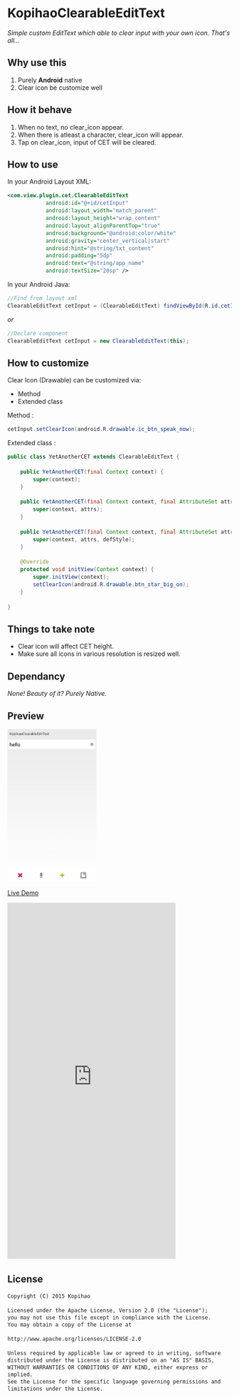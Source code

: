 # KopihaoClearableEditText

_Simple custom EditText which able to clear input with your own icon.
That's all..._

## Why use this
1. Purely **Android** native
2. Clear icon be customize well


## How it behave
1. When no text, no clear_icon appear.
2. When there is atleast a character, clear_icon will appear.
3. Tap on clear_icon, input of CET will be cleared.


## How to use

In your Android Layout XML:
``` xml
<com.view.plugin.cet.ClearableEditText
            android:id="@+id/cetInput"
            android:layout_width="match_parent"
            android:layout_height="wrap_content"
            android:layout_alignParentTop="true"
            android:background="@android:color/white"
            android:gravity="center_vertical|start"
            android:hint="@string/txt_content"
            android:padding="5dp"
            android:text="@string/app_name"
            android:textSize="20sp" />
```

In your Android Java:
```java
//Find from layout xml
ClearableEditText cetInput = (ClearableEditText) findViewById(R.id.cetInput);

```
_or_

 ```java
//Declare component
ClearableEditText cetInput = new ClearableEditText(this);
```

## How to customize

Clear Icon (Drawable) can be customized via:

* Method
* Extended class

Method :
```java
cetInput.setClearIcon(android.R.drawable.ic_btn_speak_now);
```

Extended class :
```java
public class YetAnotherCET extends ClearableEditText {

	public YetAnotherCET(final Context context) {
		super(context);
	}

	public YetAnotherCET(final Context context, final AttributeSet attrs) {
		super(context, attrs);
	}

	public YetAnotherCET(final Context context, final AttributeSet attrs, final int defStyle) {
		super(context, attrs, defStyle);
	}

	@Override
	protected void initView(Context context) {
		super.initView(context);
		setClearIcon(android.R.drawable.btn_star_big_on);
	}

}
```

## Things to take note
- Clear icon will affect CET height.
- Make sure all icons in various resolution is resized well.


## Dependancy

_None! Beauty of it? Purely Native._

## Preview

<img src="assets/preview/preview.jpeg" alt="Preview1" width="200"/>

[Live Demo](https://appetize.io/app/cat5zgd7yww090z46uwb56z2f8?device=nexus5&scale=75&orientation=portrait)

<iframe src="https://appetize.io/app/cat5zgd7yww090z46uwb56z2f8?device=iphone5s&amp;scale=50&amp;autoplay=false&amp;orientation=portrait&amp;deviceColor=black" width="378px" height="800px" frameborder="0" scrolling="no"></iframe>


## License

```
Copyright (C) 2015 Kopihao

Licensed under the Apache License, Version 2.0 (the "License");
you may not use this file except in compliance with the License.
You may obtain a copy of the License at

http://www.apache.org/licenses/LICENSE-2.0

Unless required by applicable law or agreed to in writing, software
distributed under the License is distributed on an "AS IS" BASIS,
WITHOUT WARRANTIES OR CONDITIONS OF ANY KIND, either express or implied.
See the License for the specific language governing permissions and
limitations under the License.
```

